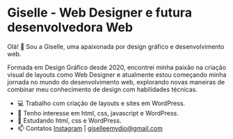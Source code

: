 # Giselle - Web Designer e futura desenvolvedora Web
Olá! 👋 Sou a Giselle, uma apaixonada por design gráfico e desenvolvimento web. 

Formada em Design Gráfico desde 2020, encontrei minha paixão na criação visual de layouts como Web Designer e atualmente estou começando minha jornada no mundo do desenvolvimento web,
explorando novas maneiras de combinar meu conhecimento de design com habilidades técnicas. 

- :computer:	Trabalho com criação de layouts e sites em WordPress.
- 👀 Tenho interesse em html, css, javascript e WordPress.
- 🌱 Estudando html, css e WordPress.
- 📫 Contatos [Instagram](https://www.instagram.com/gisaahb/) | giselleemydio@gmail.com

<!---
GiselleEms/GiselleEms is a ✨ special ✨ repository because its `README.md` (this file) appears on your GitHub profile.
You can click the Preview link to take a look at your changes.
--->
